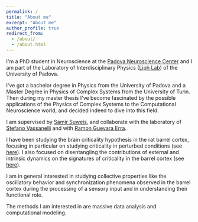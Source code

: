 ```yaml
---
permalink: /
title: "About me"
excerpt: "About me"
author_profile: true
redirect_from: 
  - /about/
  - /about.html
---
```


I'm a PhD student in Neuroscience at the [Padova Neuroscience Center](https://pnc.unipd.it) and I am part of the Laboratory of Interdisciplinary Physics ([Liph Lab](https://www.liphlab.com/)) of the University of Padova.

I've got a bachelor degree in Physics from the University of Padova and a Master Degree in Physics of Complex Systems from the University of Turin. Then during my master thesis I've become fascinated by the possible applications of the Physics of Complex Systems to the Computational Neuroscience world, and decided indeed to dive into this field.

I am supervised by [Samir Suweis](https://suweis.github.io/), and collaborate with the laboratory of [Stefano Vassanelli](https://www.vassanellilab.eu/people/) and with [Ramon Guevara Erra](https://loop.frontiersin.org/people/27121/overview).

I have been studying the brain criticality hypothesis in the rat barrel cortex, focusing in particular on studying criticality in perturbed conditions (see [here](https://www.frontiersin.org/articles/10.3389/fnsys.2021.709677/full)). I also focused on disentangling the contributions of external and intrinsic dynamics on the signatures of criticality in the barrel cortex (see [here](https://arxiv.org/abs/2105.05070)).

I am in general interested in studying collective properties like the oscillatory behavior and synchronization phenomena observed in the barrel cortex during 
the processing of a sensory input and in understanding their functional role.

The methods I am interested in are massive data analysis and computational modeling. 
